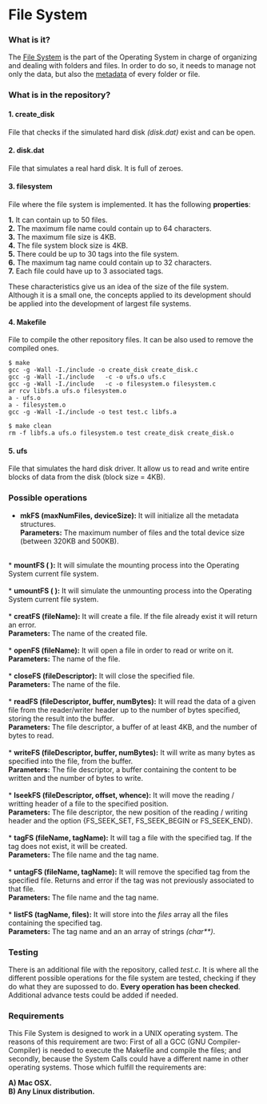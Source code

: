 # File System

### What is it?
The <a href="https://en.wikipedia.org/wiki/File_system">File System</a> is the part of the Operating System in charge of organizing and dealing with folders and files. In order to do so, it needs to manage not only the data, but also the <a href="https://en.wikipedia.org/wiki/Metadata">metadata</a> of every folder or file.

### What is in the repository?

#### 1. create_disk
File that checks if the simulated hard disk <i>(disk.dat)</i> exist and can be open.

#### 2. disk.dat
File that simulates a real hard disk. It is full of zeroes.

#### 3. filesystem
File where the file system is implemented. It has the following <b>properties</b>:

<b>1.</b> It can contain up to 50 files.<br>
<b>2.</b> The maximum file name could contain up to 64 characters.<br>
<b>3.</b> The maximum file size is 4KB.<br>
<b>4.</b> The file system block size is 4KB.<br>
<b>5.</b> There could be up to 30 tags into the file system.<br>
<b>6.</b> The maximum tag name could contain up to 32 characters.<br>
<b>7.</b> Each file could have up to 3 associated tags.<br>

These characteristics give us an idea of the size of the file system. Although it is a small one, the concepts applied to its development should be applied into the development of largest file systems.

#### 4. Makefile
File to compile the other repository files. It can be also used to remove the compiled ones.
```shell
$ make
gcc -g -Wall -I./include -o create_disk create_disk.c
gcc -g -Wall -I./include   -c -o ufs.o ufs.c
gcc -g -Wall -I./include   -c -o filesystem.o filesystem.c
ar rcv libfs.a ufs.o filesystem.o
a - ufs.o
a - filesystem.o
gcc -g -Wall -I./include -o test test.c libfs.a
```

```shell
$ make clean 
rm -f libfs.a ufs.o filesystem.o test create_disk create_disk.o
```

#### 5. ufs
File that simulates the hard disk driver. It allow us to read and write entire blocks of data from the disk (block size = 4KB).

### Possible operations

* <b>mkFS (maxNumFiles, deviceSize):</b> It will initialize all the metadata structures.<br>
<b>Parameters:</b> The maximum number of files and the total device size (between 320KB and 500KB).<br>
<br>
* <b>mountFS ( ):</b> It will simulate the mounting process into the Operating System current file system.<br>
<br>
* <b>umountFS ( ):</b> It will simulate the unmounting process into the Operating System current file system.<br>
<br>
* <b>creatFS (fileName):</b> It will create a file. If the file already exist it will return an error.<br>
<b>Parameters:</b> The name of the created file.<br>
<br>
* <b>openFS (fileName):</b> It will open a file in order to read or write on it.<br>
<b>Parameters:</b> The name of the file.<br>
<br>
* <b>closeFS (fileDescriptor):</b> It will close the specified file.<br>
<b>Parameters:</b> The name of the file.<br>
<br>
* <b>readFS (fileDescriptor, buffer, numBytes):</b> It will read the data of a given file from the reader/writer header up to the number of bytes specified, storing the result into the buffer.<br>
<b>Parameters:</b> The file descriptor, a buffer of at least 4KB, and the number of bytes to read.<br>
<br>
* <b>writeFS (fileDescriptor, buffer, numBytes):</b> It will write as many bytes as specified into the file, from the buffer.<br>
<b>Parameters:</b> The file descriptor, a buffer containing the content to be written and the number of bytes to write.<br>
<br>
* <b>lseekFS (fileDescriptor, offset, whence):</b> It will move the reading / writting header of a file to the specified position.<br>
<b>Parameters:</b> The file descriptor, the new position of the reading / writing header and the option {FS_SEEK_SET, FS_SEEK_BEGIN or FS_SEEK_END}.<br>
<br>
* <b>tagFS (fileName, tagName):</b> It will tag a file with the specified tag. If the tag does not exist, it will be created.<br>
<b>Parameters:</b> The file name and the tag name.<br>
<br>
* <b>untagFS (fileName, tagName):</b> It will remove the specified tag from the specified file. Returns and error if the tag was not previously associated to that file.<br>
<b>Parameters:</b> The file name and the tag name.<br>
<br>
* <b>listFS (tagName, files):</b> It will store into the <i>files</i> array all the files containing the specified tag.<br>
<b>Parameters:</b> The tag name and an an array of strings <i>(char**)</i>.


### Testing
There is an additional file with the repository, called <i>test.c</i>. It is where all the different possible operations for the file system are tested, checking if they do what they are supossed to do. <b>Every operation has been checked</b>. Additional advance tests could be added if needed.


### Requirements
This File System is designed to work in a UNIX operating system. The reasons of this requirement are two: First of all a GCC (GNU Compiler-Compiler) is needed to execute the Makefile and compile the files; and secondly, because the System Calls could have a different name in other operating systems. Those which fulfill the requirements are:

<b>A) Mac OSX.</b><br>
<b>B) Any Linux distribution.</b>
